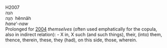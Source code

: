 <body>
  <p>H2007<br>  הנּה  <br> הֵנָּה  ‎  hênnâh  <br><i>hane‘-naw </i><br>Prolonged for <a href="h2004.htm">2004</a>  <i>themselves</i> (often used emphatically for the copula, also in indirect relation): -  X in, X such (and such things), their, (into) them, thence, therein, these, they (had), on this side, those, wherein.<br></p>
 </body>